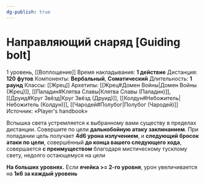 ```yaml
---
dg-publish: true
---
```

# Направляющий снаряд [Guiding bolt]
1 уровень, [[Воплощение]]
Время накладывания: **1 действие**
Дистанция: **120 футов**
Компоненты: **Вербальный**, **Соматический**
Длительность: **1 раунд**
Классы: [[Жрец]]
Архетипы: [[Жрец#Домен Войны|Домен Войны (Жрец)]], [[Паладин#Клятва Славы|Клятва Славы (Паладин)]], [[Друид#Круг Звёзд|Круг Звёзд (Друид)]], [[Колдун#Небожитель|Небожитель (Колдун)]], [[Чародей#Полубог|Полубог (Чародей)]]
Источник: «Player's handbook»

Вспышка света устремляется к выбранному вами существу в пределах дистанции. Совершите по цели **дальнобойную атаку заклинанием**. При попадании цель получает **4d6 урона излучением**, и **следующий бросок атаки по цели**, совершённый **до конца вашего следующего хода**, совершается **с преимуществом** благодаря мистическому тусклому свету, недолго остающемуся на цели

**На больших уровнях.** Если **ячейка >= 2-го уровня**, урон увеличивается на **1к6 за каждый уровень**